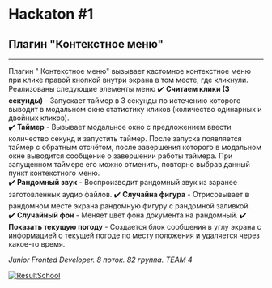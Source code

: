 # Hackaton #1
## Плагин "Контекстное меню"
____

Плагин " Контекстное меню" вызывает кастомное контекстное меню при клике правой кнопкой внутри экрана в том месте, где кликнули.
Реализованы следующие элементы меню
:heavy_check_mark: __Считаем клики (3 секунды)__ - Запускает таймер в 3 секунды по истечению которого выводит в модальном окне статистику кликов (количество одинарных и двойных кликов).    
:heavy_check_mark: __Таймер__ - Вызывает модальное окно с предложением ввести количество секунд и запустить таймер. После запуска появляется таймер с обратным отсчётом, после завершения которого в модальном окне выводится сообщение о завершении работы таймера. При запущенном таймере его можно отменить, повторно выбрав данный пункт контекстного меню.    
:heavy_check_mark: __Рандомный звук__ - Воспроизводит рандомный звук из заранее заготовленных аудио файлов.
:heavy_check_mark: __Случайна фигура__ - Отрисовывает в рандомном месте экрана рандомную фигуру с рандомной заливкой.    
:heavy_check_mark: __Случайный фон__ - Меняет цвет фона документа на рандомный.
:heavy_check_mark: __Показать текущую погоду__ - Создается блок сообщения в углу экрана с информацией о текущей погоде по месту положения и удаляется через какое-то время.

_Junior Fronted Developer. 8 поток. 82 группа. TEAM 4_

[![ResultSchool](https://result.school/_next/static/media/main-logo-black.85858284.svg)](https://result.school/)
